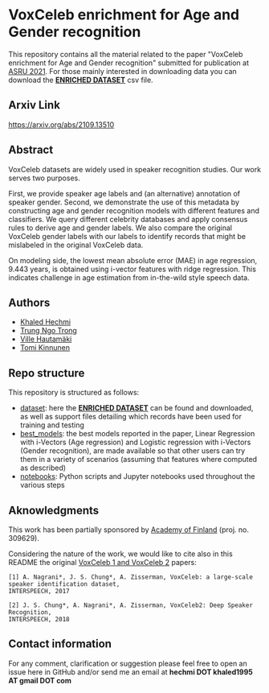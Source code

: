 # VoxCeleb enrichment for Age and Gender recognition

This repository contains all the material related to the paper "VoxCeleb enrichment for Age and Gender recognition" submitted for publication at [ASRU 2021](https://asru2021.org/). For those mainly interested in downloading data you can download the [**ENRICHED DATASET**](dataset/final_dataframe_extended.csv) csv file.
## Arxiv Link
https://arxiv.org/abs/2109.13510
## Abstract

VoxCeleb datasets are widely used in speaker recognition studies. Our work serves two purposes.

First, we provide speaker age labels and (an alternative) annotation of speaker gender. 
  Second, we demonstrate the use of this metadata by constructing age and gender recognition models with different features and classifiers. We query different celebrity databases and apply consensus rules to derive age and gender labels. We also compare the original VoxCeleb gender labels with our labels to identify records that might be mislabeled in the original VoxCeleb data.
  
On modeling side, the lowest mean absolute error (MAE) in age regression, 9.443 years, is obtained using i-vector features with ridge regression. This indicates challenge in age estimation from in-the-wild style speech data.

## Authors
- [Khaled Hechmi](https://www.linkedin.com/in/hechmikhaled/)
- [Trung Ngo Trong](https://scholar.google.com/citations?user=EZEq2nAAAAAJ&hl=it&oi=ao)
- [Ville Hautamäki](https://scholar.google.com/citations?user=esQWyTcAAAAJ&hl=it)
- [Tomi Kinnunen](https://scholar.google.com/citations?user=e3SPjpoAAAAJ&hl=it)

## Repo structure
This repository is structured as follows:
- [dataset](dataset/): here the [**ENRICHED DATASET**](dataset/final_dataframe_extended.csv) can be found and downloaded, as well as support files detailing which records have been used for training and testing
- [best_models](best_models/): the best models reported in the paper, Linear Regression with i-Vectors (Age regression) and Logistic regression with i-Vectors (Gender recognition), are made available so that other users can try them in a variety of scenarios (assuming that features where computed as described)
- [notebooks](notebooks/): Python scripts and Jupyter notebooks used throughout the various steps

## Aknowledgments
This work has been partially sponsored by [Academy of Finland](https://www.aka.fi/en) (proj. no. 309629). 

Considering the nature of the work, we would like to cite also in this README the original [VoxCeleb 1 and VoxCeleb 2](https://www.robots.ox.ac.uk/~vgg/data/voxceleb/) papers:
```
[1] A. Nagrani*, J. S. Chung*, A. Zisserman, VoxCeleb: a large-scale speaker identification dataset, 
INTERSPEECH, 2017

[2] J. S. Chung*, A. Nagrani*, A. Zisserman, VoxCeleb2: Deep Speaker Recognition, 
INTERSPEECH, 2018
```

## Contact information

For any comment, clarification or suggestion please feel free to open an issue here in GitHub and/or send me an email at **hechmi DOT khaled1995 AT gmail DOT com** 

